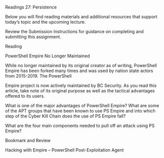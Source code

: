 Readings 27: Persistence

Below you will find reading materials and additional resources that support today’s topic and the upcoming lecture.

Review the Submission Instructions for guidance on completing and submitting this assignment.

Reading

PowerShell Empire No Longer Maintained

While no longer maintained by its original creator as of writing, PowerShell Empire has been forked many times and was used by nation state actors from 2015-2019. The PowerShell 

Empire project is now actively maintained by BC Security. As you read this article, take note of its original purpose as well as the tactical advantages offered to its users.

What is one of the major advantages of PowerShell Empire?
What are some of the APT groups that have been known to use PS Empire and into which step of the Cyber Kill Chain does the use of PS Empire fall?

What are the four main components needed to pull off an attack using PS Empire?

Bookmark and Review

Hacking with Empire – PowerShell Post-Exploitation Agent

